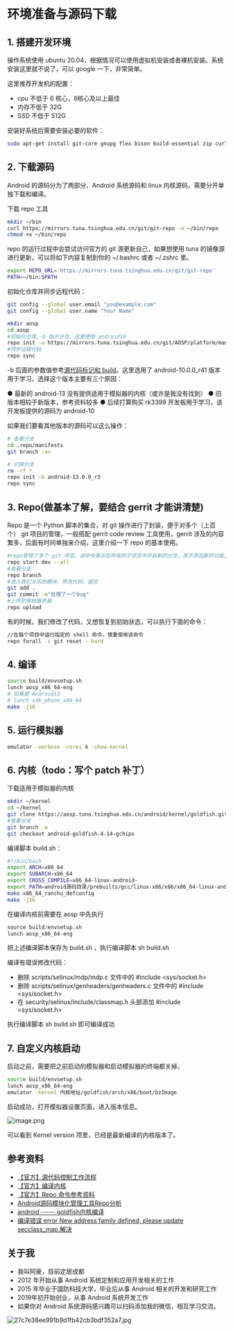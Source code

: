 # 环境准备与源码下载

## 1. 搭建开发环境

操作系统使用 ubuntu 20.04，根据情况可以使用虚拟机安装或者裸机安装。系统安装这里就不说了，可以 google 一下，非常简单。

这里推荐开发机的配置：

- cpu 不低于 6 核心，8核心及以上最佳
- 内存不低于 32G
- SSD 不低于 512G

安装好系统后需要安装必要的软件：

```bash
sudo apt-get install git-core gnupg flex bison build-essential zip curl zlib1g-dev gcc-multilib g++-multilib libc6-dev-i386 libncurses5 lib32ncurses5-dev x11proto-core-dev libx11-dev lib32z1-dev libgl1-mesa-dev libxml2-utils xsltproc unzip fontconfig python
```

## 2. 下载源码

Android 的源码分为了两部分，Android 系统源码和 linux 内核源码，需要分开单独下载和编译。

下载 repo 工具

```bash
mkdir ~/bin
curl https://mirrors.tuna.tsinghua.edu.cn/git/git-repo -o ~/bin/repo
chmod +x ~/bin/repo
```

repo 的运行过程中会尝试访问官方的 git 源更新自己，如果想使用 tuna 的镜像源进行更新，可以将如下内容复制到你的 ~/.bashrc 或者 ~/.zshrc 里。

```bash
export REPO_URL='https://mirrors.tuna.tsinghua.edu.cn/git/git-repo'
PATH=~/bin:$PATH
```

初始化仓库并同步远程代码：

```bash
git config --global user.email "you@example.com"
git config --global user.name "Your Name"

mkdir aosp 
cd asop
#初始化仓库,-b 指示分支，这里使用 android10
repo init -u https://mirrors.tuna.tsinghua.edu.cn/git/AOSP/platform/manifest -b android-10.0.0_r41
#同步远程代码
repo sync
```

-b 后面的参数值参考[源代码标记和 build](https://source.android.com/docs/setup/start/build-numbers?hl=zh-cn#source-code-tags-and-builds)。这里选用了 android-10.0.0_r41 版本用于学习，选择这个版本主要有三个原因：

● 最新的 android-13 没有提供适用于模拟器的内核（或许是我没有找到）
● 旧版本相较于新版本，参考资料较多
● 后续打算购买 rk3399 开发板用于学习，该开发板提供的源码为 android-10

如果我们要看其他版本的源码可以这么操作：

```bash
# 查看分支
cd .repo/manifests
git branch -av

# 切换分支
rm -rf *
repo init -b android-13.0.0_r3
repo sync
```

## 3. Repo(做基本了解，要结合 gerrit 才能讲清楚)

Repo 是一个 Python 脚本的集合，对 git 操作进行了封装，便于对多个（上百个） git 项目的管理，一般搭配 gerrit code review 工具使用，gerrit 涉及的内容繁多，后面有时间单独来介绍，这里介绍一下 repo 的基本使用。

```bash
#repo管理了多个 git 项目，该命令表示在所有的子项目中开启新的分支，用于添加新的功能,
repo start dev --all
#查看分支
repo branch
#进入我们关系的模块，修改代码，提交
git add .
git commit -m"处理了一个bug"
#上传到审核服务器
repo upload 
```

有的时候，我们修改了代码，又想恢复到初始状态，可以执行下面的命令：

```bash
//在每个项目中运行指定的 shell 命令，慎重使用该命令
repo forall -c git reset --hard 
```

## 4. 编译

```bash
source build/envsetup.sh
lunch aosp_x86_64-eng
# 如果是 Android13
# lunch sdk_phone_x86_64
make -j16
```

## 5. 运行模拟器

```bash
emulator -verbose -cores 4 -show-kernel
```

## 6. 内核（todo：写个 patch 补丁）

下载适用于模拟器的内核

```bash
mkdir ~/kernel
cd ~/kernel
git clone https://aosp.tuna.tsinghua.edu.cn/android/kernel/goldfish.git
#查看分支
git branch -a
git checkout android-goldfish-4.14-gchips 
```

编译脚本 build.sh：

```bash
#!/bin/bash
export ARCH=x86_64
export SUBARCH=x86_64
export CROSS_COMPILE=x86_64-linux-android-
export PATH=android源码目录/prebuilts/gcc/linux-x86/x86/x86_64-linux-android-4.9/bin:$PATH
make x86_64_ranchu_defconfig
make -j16
```

在编译内核前需要在 aosp 中先执行

```c
source build/envsetup.sh
lunch aosp_x86_64-eng
```

把上述编译脚本保存为 build.sh ，执行编译脚本 sh build.sh

编译有错误修改代码：

* 删除 scripts/selinux/mdp/mdp.c 文件中的  #include <sys/socket.h>
* 删除 scripts/selinux/genheaders/genheaders.c 文件中的  #include <sys/socket.h>
* 在 security/selinux/include/classmap.h 头部添加 #include <sys/socket.h>

执行编译脚本 sh build.sh 即可编译成功

## 7. 自定义内核启动

启动之前，需要把之前启动的模拟器和启动模拟器的终端都关掉。

```bash
source build/envsetup.sh
lunch aosp_x86_64-eng
emulator -kernel 内核地址/goldfish/arch/x86/boot/bzImage
```

启动成功，打开模拟器设置页面，进入版本信息。

![image.png](https://cdn.nlark.com/yuque/0/2022/png/2613680/1662474585902-b5310bd9-572b-4ee6-8f62-f06d3bd6a4ec.png#clientId=u0c89397a-155b-4&crop=0&crop=0&crop=1&crop=1&from=paste&height=460&id=ubf1851c5&margin=%5Bobject%20Object%5D&name=image.png&originHeight=690&originWidth=473&originalType=binary&ratio=1&rotation=0&showTitle=false&size=47652&status=done&style=none&taskId=u038b8a49-73f0-4bf4-976c-3b88a1938ba&title=&width=315.3333333333333)

可以看到 Kernel version 项里，已经是最新编译的内核版本了。

## 参考资料

- [【官方】源代码控制工作流程](https://source.android.com/docs/setup/create/coding-tasks)
- [【官方】编译内核](https://source.android.com/source/building-kernels?hl=zh-cn#id-version)
- [【官方】Repo 命令参考资料 ](https://source.android.com/docs/setup/develop/repo?hl=zh-cn)
- [Android源码模块化管理工具Repo分析](https://juejin.cn/post/6844904148102545416)
- [android ----- goldfish内核编译](https://blog.csdn.net/silently_frog/article/details/124063445)
- [编译错误 error New address family defined, please update secclass_map.解决](https://blog.csdn.net/zhangpengfei991023/article/details/109672491)

## 关于我

- 我叫阿豪，目前定居成都
- 2012 年开始从事 Android 系统定制和应用开发相关的工作
- 2015 年毕业于国防科技大学，毕业后从事 Android 相关的开发和研究工作
- 2019年初开始创业，从事 Android 系统开发工作
- 如果你对 Android 系统源码感兴趣可以扫码添加我的微信，相互学习交流。

![27c7e38ee991b9d1fb42cb3bdf352a7.jpg](https://cdn.nlark.com/yuque/0/2022/jpeg/2613680/1662174041146-53015bfc-12f7-4023-9131-0a9e51fd00a2.jpeg#clientId=u0593d637-e239-4&crop=0&crop=0&crop=1&crop=1&from=drop&id=ud527bf55&margin=%5Bobject%20Object%5D&name=27c7e38ee991b9d1fb42cb3bdf352a7.jpg&originHeight=430&originWidth=430&originalType=binary&ratio=1&rotation=0&showTitle=false&size=42506&status=done&style=none&taskId=uf620381e-5767-4559-867e-093d91d3256&title=)
